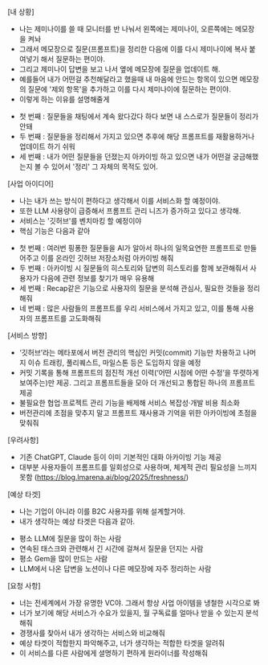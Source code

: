 [내 상황]
- 나는 제미나이를 쓸 때 모니터를 반 나눠서 왼쪽에는 제미나이, 오른쪽에는 메모장을 켜놔
- 그래서 메모장으로 질문(프롬프트)을 정리한 다음에 이를 다시 제미나이에 복사 붙여넣기 해서 질문하는 편이야.
- 그리고 제미나이 답변을 보고 나서 옆에 메모장에 질문을 업데이트 해.
- 예를들어 내가 어떤걸 추천해달라고 했을때 내 마음에 안드는 항목이 있으면 메모장의 질문에 '제외 항목'을 추가하고 이를 다시 제미나이에 질문하는 편이야.
- 이렇게 하는 이유를 설명해줄게
* 첫 번째 : 질문들을 채팅에서 계속 왔다갔다 하다 보면 내 스스로가 질문들이 정리가 안돼
* 두 번째 : 질문들을 정리해서 가지고 있으면 추후에 해당 프롬프트를 재활용하거나 업데이트 하기 쉬워
* 세 번째 : 내가 어떤 질문들을 던졌는지 아카이빙 하고 있으면 내가 어떤걸 궁금해했는지 볼 수 있어서 '정리' 그 자체의 목적도 있어.

[사업 아이디어]
- 나는 내가 쓰는 방식이 편하다고 생각해서 이를 서비스화 할 예정이야.
- 또한 LLM 사용량이 급증해서 프롬프트 관리 니즈가 증가하고 있다고 생각해.
- 서비스는 '깃허브'를 벤치마킹 할 예정이야
- 핵심 기능은 다음과 같아
* 첫 번째 : 여러번 핑퐁한 질문들을 AI가 알아서 하나의 일목요연한 프롬프트로 만들어주고 이를 온라인 깃허브 저장소처럼 아카이빙 해줘
* 두 번째 : 아카이빙 시 질문들의 히스토리와 답변의 히스토리를 함께 보관해줘서 사용자가 다음에 관련 정보를 찾기가 매우 유용해
* 세 번째 : Recap같은 기능으로 사용자의 질문을 분석해 관심사, 필요한 것들을 정리해줘
* 네 번째 : 많은 사람들의 프롬프트를 우리 서비스에서 가지고 있고, 이를 통해 사용자의 프롬프트를 고도화해줘

[서비스 방향]
- ‘깃허브’라는 메타포에서 버전 관리의 핵심인 커밋(commit) 기능만 차용하고 나머지 이슈 트래킹, 풀리퀘스트, 마일스톤 등은 도입하지 않을 예정
- 커밋 기록을 통해 프롬프트의 점진적 개선 이력(‘어떤 시점에 어떤 수정’을 뚜렷하게 보여주는)만 제공. 그리고 프롬프트들을 모아 더 개선되고 통합된 하나의 프롬프트 제공
- 불필요한 협업·프로젝트 관리 기능을 배제해 서비스 복잡성·개발 비용 최소화
- 버전관리에 초점을 맞추지 말고 프롬프트 재사용과 기억을 위한 아카이빙에 초점을 맞춰줘

[우려사항]
- 기존 ChatGPT, Claude 등이 이미 기본적인 대화 아카이빙 기능 제공
- 대부분 사용자들이 프롬프트를 일회성으로 사용하며, 체계적 관리 필요성을 느끼지 못함
(https://blog.lmarena.ai/blog/2025/freshness/)

[예상 타겟]
- 나는 기업이 아니라 이를 B2C 사용자를 위해 설계할거야.
- 내가 생각하는 예상 타겟은 다음과 같아.
* 평소 LLM에 질문을 많이 하는 사람
* 연속된 태스크와 관련해서 긴 시간에 걸쳐서 질문을 던지는 사람
* 평소 Gem을 많이 만드는 사람
* LLM에서 나온 답변을 노션이나 다른 메모장에 자주 정리하는 사람

[요청 사항]
- 너는 전세계에서 가장 유명한 VC야. 그래서 항상 사업 아이템을 냉철한 시각으로 봐
- 너가 보기에 해당 서비스가 수요가 있을지, 월 구독료를 얼마나 받을 수 있는지 분석해줘
- 경쟁사를 찾아서 내가 생각하는 서비스와 비교해줘
- 예상 타겟이 적합한지 파악해주고, 너가 생각하는 적합한 타겟을 알려줘
- 이 서비스를 다른 사람에게 셜명하기 편하게 원라이너를 작성해줘